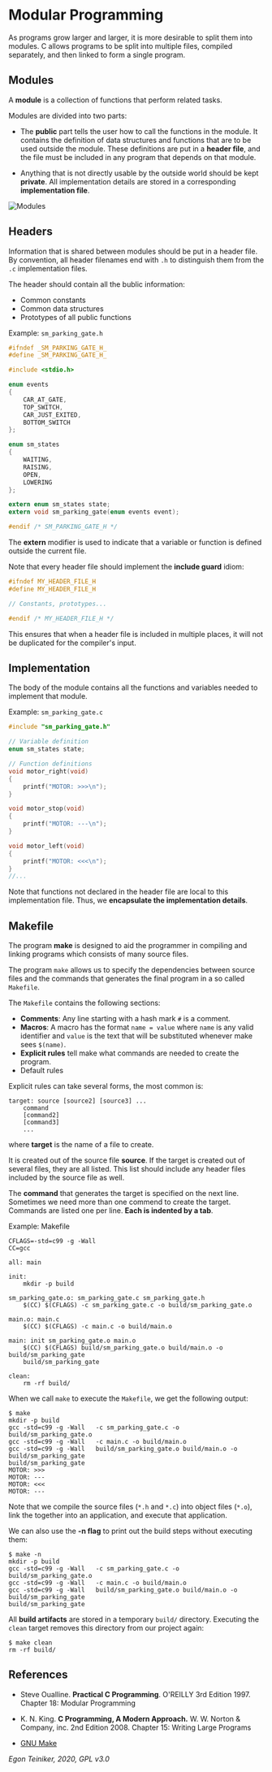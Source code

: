# Modular Programming

As programs grow larger and larger, it is more desirable to split them into modules.
C allows programs to be split into multiple files, compiled separately, and then 
linked to form a single program. 

## Modules
A **module** is a collection of functions that perform related tasks.

Modules are divided into two parts: 
* The **public** part tells the user how to call the functions in the module. It contains the definition of 
data structures and functions that are to be used outside the module.
These definitions are put in a **header file**, and the file must be included in any program that depends on that module.

* Anything that is not directly usable by the outside world should be kept **private**. 
All implementation details are stored in a corresponding **implementation file**. 

![Modules](figures/Modules.png)

## Headers
Information that is shared between modules should be put in a header file.
By convention, all header filenames end with `.h` to distinguish them from the `.c` implementation files.

The header should contain all the bublic information:
* Common constants
* Common data structures
* Prototypes of all public functions

Example: `sm_parking_gate.h`
```C
#ifndef _SM_PARKING_GATE_H_
#define _SM_PARKING_GATE_H_

#include <stdio.h>

enum events
{
    CAR_AT_GATE,
    TOP_SWITCH,
    CAR_JUST_EXITED,
    BOTTOM_SWITCH
};

enum sm_states 
{
    WAITING,
    RAISING,
    OPEN,
    LOWERING
};

extern enum sm_states state; 
extern void sm_parking_gate(enum events event);

#endif /* SM_PARKING_GATE_H */
```
The **extern** modifier is used to indicate that a variable or function is defined outside the current 
file.

Note that every header file should implement the **include guard** idiom:
```C
#ifndef MY_HEADER_FILE_H
#define MY_HEADER_FILE_H

// Constants, prototypes...

#endif /* MY_HEADER_FILE_H */
```
This ensures that when a header file is included in multiple places, it will not be duplicated
for the compiler's input.


## Implementation
The body of the module contains all the functions and variables needed to implement that module.

Example: `sm_parking_gate.c`
```C
#include "sm_parking_gate.h"

// Variable definition
enum sm_states state; 

// Function definitions
void motor_right(void)
{
    printf("MOTOR: >>>\n");
}

void motor_stop(void)
{
    printf("MOTOR: ---\n");
}

void motor_left(void)
{
    printf("MOTOR: <<<\n");
}
//...
```
Note that functions not declared in the header file are local to this implementation
file. Thus, we **encapsulate the implementation details**. 
 
## Makefile
The program **make** is designed to aid the programmer in compiling and linking programs which consists of many 
source files.

The program `make` allows us to specify the dependencies between source files 
and the commands that generates the final program in a so called `Makefile`.

The `Makefile` contains the following sections:
* **Comments**: Any line starting with a hash mark `#` is a comment.
* **Macros**: A macro has the format `name = value` where `name` is any valid identifier 
    and `value` is the text that will be substituted whenever make sees `$(name)`.
* **Explicit rules** tell make what commands are needed to create the program.
* Default rules

Explicit rules can take several forms, the most common is:
```
target: source [source2] [source3] ...
    command
    [command2]
    [command3]
    ...
```
where **target** is the name of a file to create.

It is created out of the source file **source**. If the target is created out of several files, they
are all listed.
This list should include any header files included by the source file as well.

The **command** that generates the target is specified on the next line.
Sometimes we need more than one commend to create the target.
Commands are listed one per line.
**Each is indented by a tab**.

Example: Makefile
```
CFLAGS=-std=c99 -g -Wall  
CC=gcc

all: main  

init:
	mkdir -p build

sm_parking_gate.o: sm_parking_gate.c sm_parking_gate.h
	$(CC) $(CFLAGS) -c sm_parking_gate.c -o build/sm_parking_gate.o

main.o: main.c
	$(CC) $(CFLAGS) -c main.c -o build/main.o

main: init sm_parking_gate.o main.o
	$(CC) $(CFLAGS) build/sm_parking_gate.o build/main.o -o build/sm_parking_gate
	build/sm_parking_gate

clean:
	rm -rf build/
```

When we call `make` to execute the `Makefile`, we get the following output:
```
$ make 
mkdir -p build
gcc -std=c99 -g -Wall   -c sm_parking_gate.c -o build/sm_parking_gate.o
gcc -std=c99 -g -Wall   -c main.c -o build/main.o
gcc -std=c99 -g -Wall   build/sm_parking_gate.o build/main.o -o build/sm_parking_gate
build/sm_parking_gate
MOTOR: >>>
MOTOR: ---
MOTOR: <<<
MOTOR: ---
```
Note that we compile the source files (`*.h` and `*.c`) into object files (`*.o`), link the together 
into an application, and execute that application.

We can also use the **-n flag** to print out the build steps without executing them:
```
$ make -n
mkdir -p build
gcc -std=c99 -g -Wall   -c sm_parking_gate.c -o build/sm_parking_gate.o
gcc -std=c99 -g -Wall   -c main.c -o build/main.o
gcc -std=c99 -g -Wall   build/sm_parking_gate.o build/main.o -o build/sm_parking_gate
build/sm_parking_gate
```

All **build artifacts** are stored in a temporary `build/` directory. 
Executing the `clean` target removes this directory from our project again:
```
$ make clean
rm -rf build/
```


## References
* Steve Oualline. **Practical C Programming**. O'REILLY 3rd Edition 1997. Chapter 18: Modular Programming 

* K. N. King. **C Programming, A Modern Approach.** W. W. Norton & Company, inc. 2nd Edition 2008. 
  Chapter 15: Writing Large Programs
      
* [GNU Make](https://www.gnu.org/software/make/)    

 
*Egon Teiniker, 2020, GPL v3.0* 